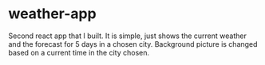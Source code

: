 # weather-app
Second react app that I built. It is simple, just shows the current weather and the forecast for 5 days in a chosen city. Background picture is changed based on a current time in the city chosen.
